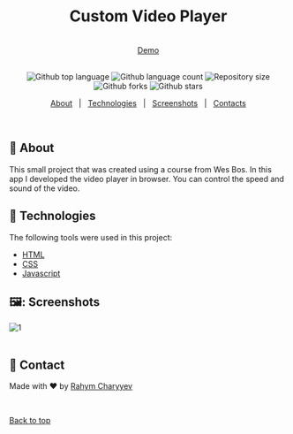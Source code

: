 <h1 align="center" id="top">Custom Video Player</h1>
&#xa0;
<div align="center">
<a href="https://rahymcharyyev.github.io/Custom-Video-Player/">Demo</a>
</div>
&#xa0;
<p align="center">
  <img alt="Github top language" src="https://img.shields.io/github/languages/top/RahymCharyyev/Custom-Video-Player?color=56BEB8">

  <img alt="Github language count" src="https://img.shields.io/github/languages/count/RahymCharyyev/Custom-Video-Player?color=56BEB8">

  <img alt="Repository size" src="https://img.shields.io/github/repo-size/RahymCharyyev/Custom-Video-Player?color=56BEB8">

  <!-- <img alt="Github issues" src="https://img.shields.io/github/issues/{{YOUR_GITHUB_USERNAME}}/30---whack-a-mole?color=56BEB8" /> -->

  <img alt="Github forks" src="https://img.shields.io/github/forks/RahymCharyyev/Custom-Video-Player?color=56BEB8" />

  <img alt="Github stars" src="https://img.shields.io/github/stars/RahymCharyyev/Custom-Video-Player?color=56BEB8" />
</p>

<!-- Status -->

<!-- <h4 align="center">
	🚧  30   Whack A Mole 🚀 Under construction...  🚧
</h4>

<hr> -->

<p align="center">
  <a href="#dart-about">About</a> &#xa0; | &#xa0; 
  <a href="#rocket-technologies">Technologies</a> &#xa0; | &#xa0;
  <a href="#screenshots">Screenshots</a> &#xa0; | &#xa0;
  <a href="#contacts" target="_blank">Contacts</a>
</p>

<br>

## :dart: About

This small project that was created using a course from Wes Bos. In this app I developed the video player in browser. You can control the speed and sound of the video.

## :rocket: Technologies

The following tools were used in this project:

- [HTML](https://developer.mozilla.org/ru/docs/Web/HTML)
- [CSS](https://developer.mozilla.org/ru/docs/Web/CSS/Reference)
- [Javascript](https://developer.mozilla.org/en-US/docs/Web/JavaScript)

## 🖼️: Screenshots

![1](https://github.com/RahymCharyyev/Custom-Video-Player/assets/62890688/75e68d4e-4586-421e-a184-079e8a0db6b6)
\
&#xa0;

## :memo: Contact

Made with :heart: by <a href="https://github.com/Rahym Charyyev" target="_blank">Rahym Charyyev</a>

&#xa0;

<a href="#top">Back to top</a>




